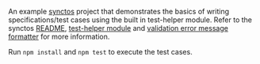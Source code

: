 An example [synctos](https://github.com/Kashoo/synctos) project that demonstrates the basics of writing specifications/test cases using the built in test-helper module. Refer to the synctos [README](https://github.com/Kashoo/synctos/blob/master/README.md), [test-helper module](https://github.com/Kashoo/synctos/blob/master/etc/test-helper.js) and [validation error message formatter](https://github.com/Kashoo/synctos/blob/master/etc/validation-error-message-formatter.js) for more information.

Run `npm install` and `npm test` to execute the test cases.
